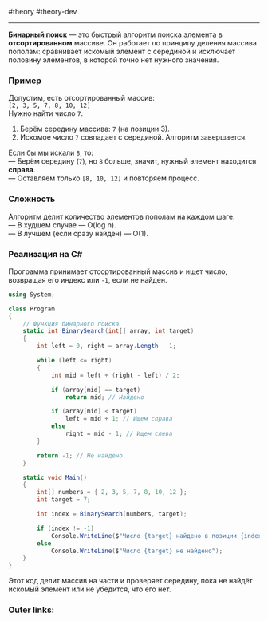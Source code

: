 #theory #theory-dev
 
---
**Бинарный поиск** — это быстрый алгоритм поиска элемента в **отсортированном** массиве. Он работает по принципу деления массива пополам: сравнивает искомый элемент с серединой и исключает половину элементов, в которой точно нет нужного значения.

### **Пример**

Допустим, есть отсортированный массив:  
`[2, 3, 5, 7, 8, 10, 12]`  
Нужно найти число `7`.

1. Берём середину массива: `7` (на позиции 3).
2. Искомое число `7` совпадает с серединой. Алгоритм завершается.

Если бы мы искали `8`, то:  
— Берём середину (`7`), но `8` больше, значит, нужный элемент находится **справа**.  
— Оставляем только `[8, 10, 12]` и повторяем процесс.

### **Сложность**

Алгоритм делит количество элементов пополам на каждом шаге.  
— В худшем случае — O(log n).  
— В лучшем (если сразу найден) — O(1).

### **Реализация на C#**

Программа принимает отсортированный массив и ищет число, возвращая его индекс или `-1`, если не найден.

```csharp
using System;

class Program
{
    // Функция бинарного поиска
    static int BinarySearch(int[] array, int target)
    {
        int left = 0, right = array.Length - 1;

        while (left <= right)
        {
            int mid = left + (right - left) / 2;

            if (array[mid] == target)
                return mid; // Найдено

            if (array[mid] < target)
                left = mid + 1; // Ищем справа
            else
                right = mid - 1; // Ищем слева
        }

        return -1; // Не найдено
    }

    static void Main()
    {
        int[] numbers = { 2, 3, 5, 7, 8, 10, 12 };
        int target = 7;

        int index = BinarySearch(numbers, target);

        if (index != -1)
            Console.WriteLine($"Число {target} найдено в позиции {index}");
        else
            Console.WriteLine($"Число {target} не найдено");
    }
}
```

Этот код делит массив на части и проверяет середину, пока не найдёт искомый элемент или не убедится, что его нет.

### Outer links:

